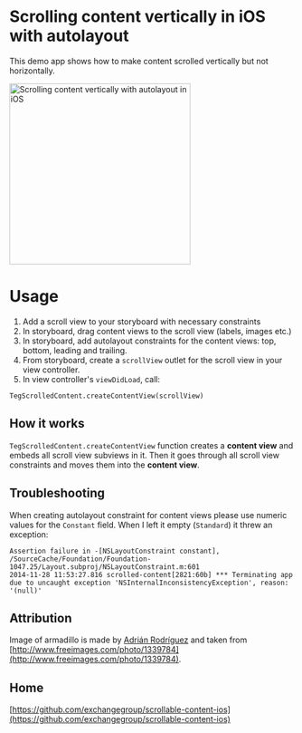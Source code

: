 # Scrolling content vertically in iOS with autolayout

This demo app shows how to make content scrolled vertically but not horizontally.

<img src='https://raw.githubusercontent.com/exchangegroup/scrollable-content-ios/master/graphics/scrolling-content-vertically-autolayout-ios.png' width='320' alt='Scrolling content vertically with autolayout in iOS'>

# Usage

1. Add a scroll view to your storyboard with necessary constraints
1. In storyboard, drag content views to the scroll view (labels, images etc.)
1. In storyboard, add autolayout constraints for the content views: top, bottom, leading and trailing.
1. From storyboard, create a `scrollView` outlet for the scroll view in your view controller.
1. In view controller's `viewDidLoad`, call:

```
TegScrolledContent.createContentView(scrollView)
```

## How it works

`TegScrolledContent.createContentView` function creates a **content view** and embeds all scroll view subviews in it.
Then it goes through all scroll view constraints and moves them into the **content view**.

## Troubleshooting

When creating autolayout constraint for content views please use numeric values for the `Constant` field. When I left it empty (`Standard`) it threw an exception:

```
Assertion failure in -[NSLayoutConstraint constant], /SourceCache/Foundation/Foundation-1047.25/Layout.subproj/NSLayoutConstraint.m:601
2014-11-28 11:53:27.816 scrolled-content[2821:60b] *** Terminating app due to uncaught exception 'NSInternalInconsistencyException', reason: '(null)'
```

## Attribution

Image of armadillo is made by [Adrián Rodríguez](http://www.freeimages.com/profile/neferto) and taken from [http://www.freeimages.com/photo/1339784](http://www.freeimages.com/photo/1339784).

## Home

[https://github.com/exchangegroup/scrollable-content-ios](https://github.com/exchangegroup/scrollable-content-ios)
